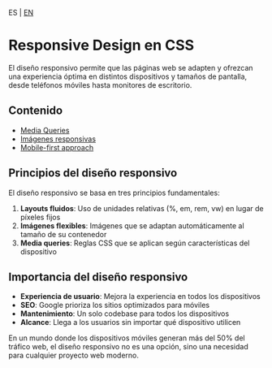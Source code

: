 <!-- MULTILANGUAJE MENU START -->
ES | [EN](https://lckpig.gitbook.io/practical-dev-handbook/css/responsive-design)
<!-- MULTILANGUAJE MENU END -->

# Responsive Design en CSS

El diseño responsivo permite que las páginas web se adapten y ofrezcan una experiencia óptima en distintos dispositivos y tamaños de pantalla, desde teléfonos móviles hasta monitores de escritorio.

## Contenido

- [Media Queries](media-queries.md)
- [Imágenes responsivas](responsive-images.md)
- [Mobile-first approach](mobile-first-approach.md)

## Principios del diseño responsivo

El diseño responsivo se basa en tres principios fundamentales:

1. **Layouts fluidos**: Uso de unidades relativas (%, em, rem, vw) en lugar de píxeles fijos
2. **Imágenes flexibles**: Imágenes que se adaptan automáticamente al tamaño de su contenedor
3. **Media queries**: Reglas CSS que se aplican según características del dispositivo

## Importancia del diseño responsivo

- **Experiencia de usuario**: Mejora la experiencia en todos los dispositivos
- **SEO**: Google prioriza los sitios optimizados para móviles
- **Mantenimiento**: Un solo codebase para todos los dispositivos
- **Alcance**: Llega a los usuarios sin importar qué dispositivo utilicen

En un mundo donde los dispositivos móviles generan más del 50% del tráfico web, el diseño responsivo no es una opción, sino una necesidad para cualquier proyecto web moderno. 